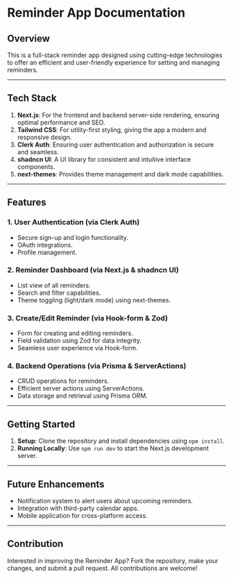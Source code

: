 # Reminder App Documentation

## Overview

This is a full-stack reminder app designed using cutting-edge technologies to offer an efficient and user-friendly experience for setting and managing reminders.

---

## Tech Stack

1. **Next.js**: For the frontend and backend server-side rendering, ensuring optimal performance and SEO.
2. **Tailwind CSS**: For utility-first styling, giving the app a modern and responsive design.
3. **Clerk Auth**: Ensuring user authentication and authorization is secure and seamless.
4. **shadncn UI**: A UI library for consistent and intuitive interface components.
5. **next-themes**: Provides theme management and dark mode capabilities.

---

## Features

### 1. User Authentication (via Clerk Auth)

- Secure sign-up and login functionality.
- OAuth integrations.
- Profile management.

### 2. Reminder Dashboard (via Next.js & shadncn UI)

- List view of all reminders.
- Search and filter capabilities.
- Theme toggling (light/dark mode) using next-themes.

### 3. Create/Edit Reminder (via Hook-form & Zod)

- Form for creating and editing reminders.
- Field validation using Zod for data integrity.
- Seamless user experience via Hook-form.

### 4. Backend Operations (via Prisma & ServerActions)

- CRUD operations for reminders.
- Efficient server actions using ServerActions.
- Data storage and retrieval using Prisma ORM.

---

## Getting Started

1. **Setup**: Clone the repository and install dependencies using `npm install`.
2. **Running Locally**: Use `npm run dev` to start the Next.js development server.

---

## Future Enhancements

- Notification system to alert users about upcoming reminders.
- Integration with third-party calendar apps.
- Mobile application for cross-platform access.

---

## Contribution

Interested in improving the Reminder App? Fork the repository, make your changes, and submit a pull request. All contributions are welcome!
